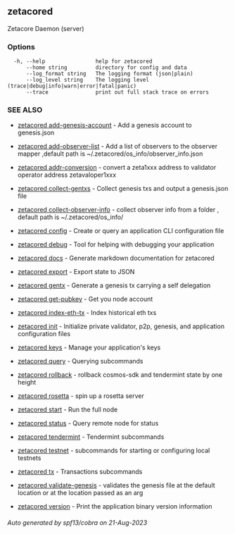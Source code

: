 ## zetacored

Zetacore Daemon (server)

### Options

```
  -h, --help                help for zetacored
      --home string         directory for config and data 
      --log_format string   The logging format (json|plain) 
      --log_level string    The logging level (trace|debug|info|warn|error|fatal|panic) 
      --trace               print out full stack trace on errors
```

### SEE ALSO

* [zetacored add-genesis-account](zetacored_add-genesis-account.md)	 - Add a genesis account to genesis.json
* [zetacored add-observer-list](zetacored_add-observer-list.md)	 - Add a list of observers to the observer mapper ,default path is ~/.zetacored/os_info/observer_info.json
* [zetacored addr-conversion](zetacored_addr-conversion.md)	 - convert a zeta1xxx address to validator operator address zetavaloper1xxx
* [zetacored collect-gentxs](zetacored_collect-gentxs.md)	 - Collect genesis txs and output a genesis.json file
* [zetacored collect-observer-info](zetacored_collect-observer-info.md)	 - collect observer info from a folder , default path is ~/.zetacored/os_info/ 

* [zetacored config](zetacored_config.md)	 - Create or query an application CLI configuration file
* [zetacored debug](zetacored_debug.md)	 - Tool for helping with debugging your application
* [zetacored docs](zetacored_docs.md)	 - Generate markdown documentation for zetacored
* [zetacored export](zetacored_export.md)	 - Export state to JSON
* [zetacored gentx](zetacored_gentx.md)	 - Generate a genesis tx carrying a self delegation
* [zetacored get-pubkey](zetacored_get-pubkey.md)	 - Get you node account
* [zetacored index-eth-tx](zetacored_index-eth-tx.md)	 - Index historical eth txs
* [zetacored init](zetacored_init.md)	 - Initialize private validator, p2p, genesis, and application configuration files
* [zetacored keys](zetacored_keys.md)	 - Manage your application's keys
* [zetacored query](zetacored_query.md)	 - Querying subcommands
* [zetacored rollback](zetacored_rollback.md)	 - rollback cosmos-sdk and tendermint state by one height
* [zetacored rosetta](zetacored_rosetta.md)	 - spin up a rosetta server
* [zetacored start](zetacored_start.md)	 - Run the full node
* [zetacored status](zetacored_status.md)	 - Query remote node for status
* [zetacored tendermint](zetacored_tendermint.md)	 - Tendermint subcommands
* [zetacored testnet](zetacored_testnet.md)	 - subcommands for starting or configuring local testnets
* [zetacored tx](zetacored_tx.md)	 - Transactions subcommands
* [zetacored validate-genesis](zetacored_validate-genesis.md)	 - validates the genesis file at the default location or at the location passed as an arg
* [zetacored version](zetacored_version.md)	 - Print the application binary version information

###### Auto generated by spf13/cobra on 21-Aug-2023
